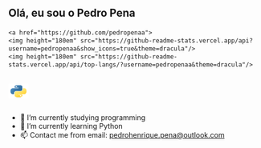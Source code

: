 
## Olá, eu sou o Pedro Pena



    <a href="https://github.com/pedropenaa">
    <img height="180em" src="https://github-readme-stats.vercel.app/api?username=pedropenaa&show_icons=true&theme=dracula"/>
    <img height="180em" src="https://github-readme-stats.vercel.app/api/top-langs/?username=pedropenaa&theme=dracula"/>
    
  




<div style="display: inline_block"><br>
  <img align="center" alt="Pedro-Python" height="30" width="40" src="https://raw.githubusercontent.com/devicons/devicon/master/icons/python/python-original.svg">
</div>


##

- 🔭 I’m currently studying programming
- 🌱 I’m currently learning Python 
- 📫 Contact me from email: pedrohenrique.pena@outlook.com

